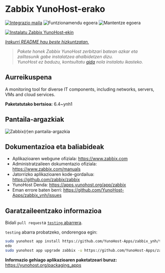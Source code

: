 <!--
Ohart ongi: README hau automatikoki sortu da <https://github.com/YunoHost/apps/tree/master/tools/readme_generator>ri esker
EZ editatu eskuz.
-->

# Zabbix YunoHost-erako

[![Integrazio maila](https://apps.yunohost.org/badge/integration/zabbix)](https://ci-apps.yunohost.org/ci/apps/zabbix/)
![Funtzionamendu egoera](https://apps.yunohost.org/badge/state/zabbix)
![Mantentze egoera](https://apps.yunohost.org/badge/maintained/zabbix)

[![Instalatu Zabbix YunoHost-ekin](https://install-app.yunohost.org/install-with-yunohost.svg)](https://install-app.yunohost.org/?app=zabbix)

*[Irakurri README hau beste hizkuntzatan.](./ALL_README.md)*

> *Pakete honek Zabbix YunoHost zerbitzari batean azkar eta zailtasunik gabe instalatzea ahalbidetzen dizu.*  
> *YunoHost ez baduzu, kontsultatu [gida](https://yunohost.org/install) nola instalatu ikasteko.*

## Aurreikuspena

A monitoring tool for diverse IT components, including networks, servers, VMs and cloud services.

**Paketatutako bertsioa:** 6.4~ynh1

## Pantaila-argazkiak

![Zabbix(r)en pantaila-argazkia](./doc/screenshots/screenshot1.png)

## Dokumentazioa eta baliabideak

- Aplikazioaren webgune ofiziala: <https://www.zabbix.com>
- Administratzaileen dokumentazio ofiziala: <https://www.zabbix.com/manuals>
- Jatorrizko aplikazioaren kode-gordailua: <https://github.com/zabbix/zabbix>
- YunoHost Denda: <https://apps.yunohost.org/app/zabbix>
- Eman errore baten berri: <https://github.com/YunoHost-Apps/zabbix_ynh/issues>

## Garatzaileentzako informazioa

Bidali `pull request`a [`testing` abarrera](https://github.com/YunoHost-Apps/zabbix_ynh/tree/testing).

`testing` abarra probatzeko, ondorengoa egin:

```bash
sudo yunohost app install https://github.com/YunoHost-Apps/zabbix_ynh/tree/testing --debug
edo
sudo yunohost app upgrade zabbix -u https://github.com/YunoHost-Apps/zabbix_ynh/tree/testing --debug
```

**Informazio gehiago aplikazioaren paketatzeari buruz:** <https://yunohost.org/packaging_apps>
